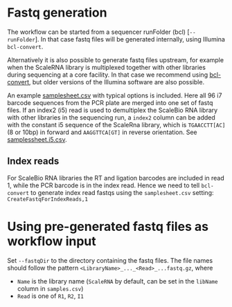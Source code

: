 # Fastq generation
The workflow can be started from a sequencer runFolder (bcl) [`--runFolder`]. In that case fastq files will be generated internally, using Illumina `bcl-convert`.

Alternatively it is also possible to generate fastq files upstream, for example when the ScaleRNA library is multiplexed together with other libraries during sequencing at a core facility. In that case we recommend using [bcl-convert](https://support.illumina.com/sequencing/sequencing_software/bcl-convert.html), but older versions of the Illumina software are also possible.

An example [samplesheet.csv](examples/samplesheet.csv) with typical options is included. Here all 96 i7 barcode sequences from the PCR plate are merged into one set of fastq files. If an index2 (i5) read is used to demultiplex the ScaleBio RNA library with other libraries in the sequencing run, a `index2` column can be added with the constant i5 sequence of the ScaleRna library, which is `TGAACCTT[AC]` (8 or 10bp) in forward and `AAGGTTCA[GT]` in reverse orientation. See [samplessheet.i5.csv](examples/samplesheet.i5.csv). 

## Index reads
For ScaleBio RNA libraries the RT and ligation barcodes are included in read 1, while the PCR barcode is in the index read. Hence we need to tell `bcl-convert` to generate index read fastqs using the `samplesheet.csv` setting: \
`CreateFastqForIndexReads,1`

# Using pre-generated fastq files as workflow input
Set `--fastqDir` to the directory containing the fastq files. 
The file names should follow the pattern `<LibraryName>_..._<Read>_...fastq.gz`, where
* `Name` is the library name (`ScaleRNA` by default, can be set in the `libName` column in `samples.csv`)
* `Read` is one of `R1`, `R2`, `I1`
